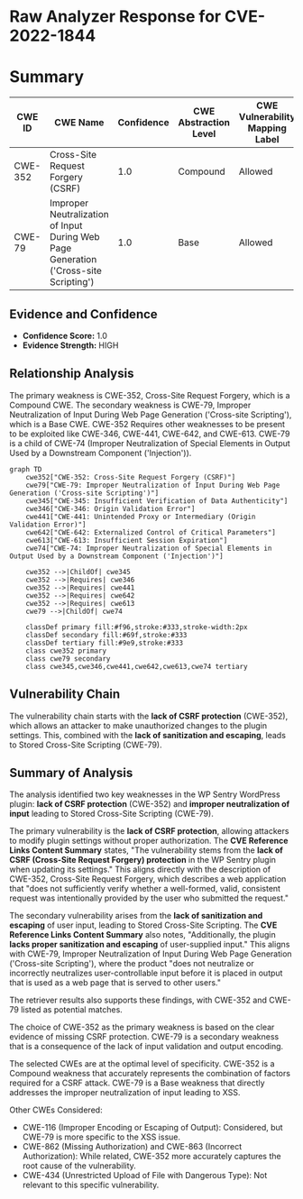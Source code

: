# Raw Analyzer Response for CVE-2022-1844

# Summary
| CWE ID | CWE Name | Confidence | CWE Abstraction Level | CWE Vulnerability Mapping Label | CWE-Vulnerability Mapping Notes |
|---|---|---|---|---|---|
| CWE-352 | Cross-Site Request Forgery (CSRF) | 1.0 | Compound | Allowed | Primary CWE |
| CWE-79 | Improper Neutralization of Input During Web Page Generation ('Cross-site Scripting') | 1.0 | Base | Allowed | Secondary CWE |

## Evidence and Confidence

*   **Confidence Score:** 1.0
*   **Evidence Strength:** HIGH

## Relationship Analysis
The primary weakness is CWE-352, Cross-Site Request Forgery, which is a Compound CWE. The secondary weakness is CWE-79, Improper Neutralization of Input During Web Page Generation ('Cross-site Scripting'), which is a Base CWE. CWE-352 Requires other weaknesses to be present to be exploited like CWE-346, CWE-441, CWE-642, and CWE-613. CWE-79 is a child of CWE-74 (Improper Neutralization of Special Elements in Output Used by a Downstream Component ('Injection')).

```mermaid
graph TD
    cwe352["CWE-352: Cross-Site Request Forgery (CSRF)"]
    cwe79["CWE-79: Improper Neutralization of Input During Web Page Generation ('Cross-site Scripting')"]
    cwe345["CWE-345: Insufficient Verification of Data Authenticity"]
    cwe346["CWE-346: Origin Validation Error"]
    cwe441["CWE-441: Unintended Proxy or Intermediary (Origin Validation Error)"]
    cwe642["CWE-642: Externalized Control of Critical Parameters"]
    cwe613["CWE-613: Insufficient Session Expiration"]
    cwe74["CWE-74: Improper Neutralization of Special Elements in Output Used by a Downstream Component ('Injection')"]

    cwe352 -->|ChildOf| cwe345
    cwe352 -->|Requires| cwe346
    cwe352 -->|Requires| cwe441
    cwe352 -->|Requires| cwe642
    cwe352 -->|Requires| cwe613
    cwe79 -->|ChildOf| cwe74

    classDef primary fill:#f96,stroke:#333,stroke-width:2px
    classDef secondary fill:#69f,stroke:#333
    classDef tertiary fill:#9e9,stroke:#333
    class cwe352 primary
    class cwe79 secondary
    class cwe345,cwe346,cwe441,cwe642,cwe613,cwe74 tertiary
```

## Vulnerability Chain
The vulnerability chain starts with the **lack of CSRF protection** (CWE-352), which allows an attacker to make unauthorized changes to the plugin settings. This, combined with the **lack of sanitization and escaping**, leads to Stored Cross-Site Scripting (CWE-79).

## Summary of Analysis
The analysis identified two key weaknesses in the WP Sentry WordPress plugin: **lack of CSRF protection** (CWE-352) and **improper neutralization of input** leading to Stored Cross-Site Scripting (CWE-79).

The primary vulnerability is the **lack of CSRF protection**, allowing attackers to modify plugin settings without proper authorization. The **CVE Reference Links Content Summary** states, "The vulnerability stems from the **lack of CSRF (Cross-Site Request Forgery) protection** in the WP Sentry plugin when updating its settings." This aligns directly with the description of CWE-352, Cross-Site Request Forgery, which describes a web application that "does not sufficiently verify whether a well-formed, valid, consistent request was intentionally provided by the user who submitted the request."

The secondary vulnerability arises from the **lack of sanitization and escaping** of user input, leading to Stored Cross-Site Scripting. The **CVE Reference Links Content Summary** also notes, "Additionally, the plugin **lacks proper sanitization and escaping** of user-supplied input." This aligns with CWE-79, Improper Neutralization of Input During Web Page Generation ('Cross-site Scripting'), where the product "does not neutralize or incorrectly neutralizes user-controllable input before it is placed in output that is used as a web page that is served to other users."

The retriever results also supports these findings, with CWE-352 and CWE-79 listed as potential matches.

The choice of CWE-352 as the primary weakness is based on the clear evidence of missing CSRF protection. CWE-79 is a secondary weakness that is a consequence of the lack of input validation and output encoding.

The selected CWEs are at the optimal level of specificity. CWE-352 is a Compound weakness that accurately represents the combination of factors required for a CSRF attack. CWE-79 is a Base weakness that directly addresses the improper neutralization of input leading to XSS.

Other CWEs Considered:
- CWE-116 (Improper Encoding or Escaping of Output): Considered, but CWE-79 is more specific to the XSS issue.
- CWE-862 (Missing Authorization) and CWE-863 (Incorrect Authorization): While related, CWE-352 more accurately captures the root cause of the vulnerability.
- CWE-434 (Unrestricted Upload of File with Dangerous Type): Not relevant to this specific vulnerability.